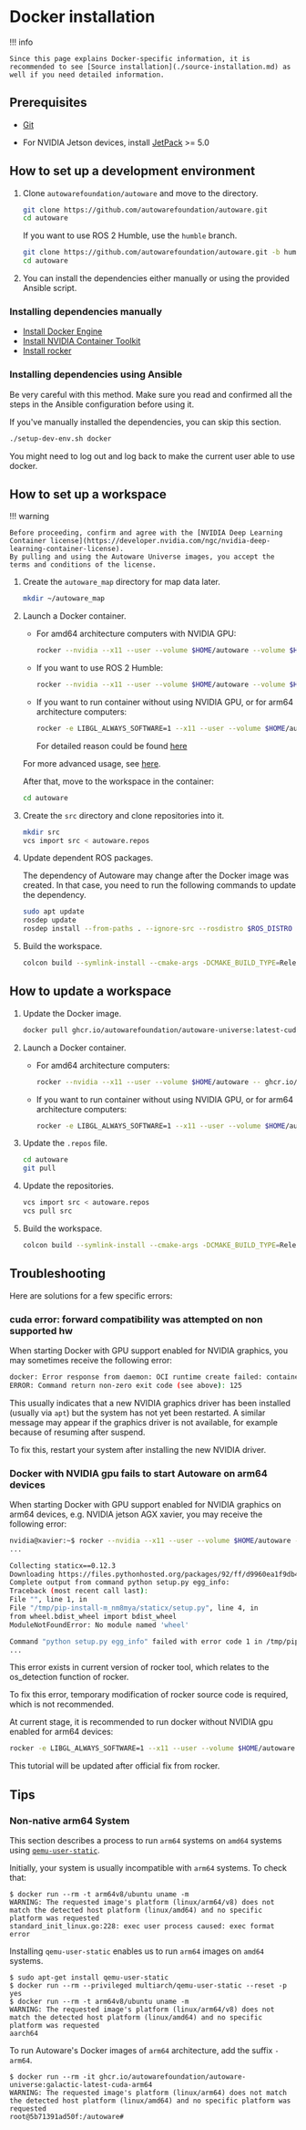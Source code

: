 # Docker installation

!!! info

    Since this page explains Docker-specific information, it is recommended to see [Source installation](./source-installation.md) as well if you need detailed information.

## Prerequisites

- [Git](https://git-scm.com/)

- For NVIDIA Jetson devices, install [JetPack](https://docs.nvidia.com/jetson/jetpack/install-jetpack/index.html#how-to-install-jetpack) >= 5.0

## How to set up a development environment

1. Clone `autowarefoundation/autoware` and move to the directory.

   ```bash
   git clone https://github.com/autowarefoundation/autoware.git
   cd autoware
   ```

   If you want to use ROS 2 Humble, use the `humble` branch.

   ```bash
   git clone https://github.com/autowarefoundation/autoware.git -b humble
   cd autoware
   ```

2. You can install the dependencies either manually or using the provided Ansible script.

### Installing dependencies manually

- [Install Docker Engine](https://github.com/autowarefoundation/autoware/tree/main/ansible/roles/docker_engine#manual-installation)
- [Install NVIDIA Container Toolkit](https://github.com/autowarefoundation/autoware/tree/main/ansible/roles/nvidia_docker#manual-installation)
- [Install rocker](https://github.com/autowarefoundation/autoware/tree/main/ansible/roles/rocker#manual-installation)

### Installing dependencies using Ansible

Be very careful with this method. Make sure you read and confirmed all the steps in the Ansible configuration before using it.

If you've manually installed the dependencies, you can skip this section.

```bash
./setup-dev-env.sh docker
```

You might need to log out and log back to make the current user able to use docker.

## How to set up a workspace

!!! warning

    Before proceeding, confirm and agree with the [NVIDIA Deep Learning Container license](https://developer.nvidia.com/ngc/nvidia-deep-learning-container-license).
    By pulling and using the Autoware Universe images, you accept the terms and conditions of the license.

1. Create the `autoware_map` directory for map data later.

   ```bash
   mkdir ~/autoware_map
   ```

2. Launch a Docker container.

   - For amd64 architecture computers with NVIDIA GPU:

     ```bash
     rocker --nvidia --x11 --user --volume $HOME/autoware --volume $HOME/autoware_map -- ghcr.io/autowarefoundation/autoware-universe:latest-cuda
     ```

   - If you want to use ROS 2 Humble:

     ```bash
     rocker --nvidia --x11 --user --volume $HOME/autoware --volume $HOME/autoware_map -- ghcr.io/autowarefoundation/autoware-universe:humble-latest-cuda
     ```

   - If you want to run container without using NVIDIA GPU, or for arm64 architecture computers:

     ```bash
     rocker -e LIBGL_ALWAYS_SOFTWARE=1 --x11 --user --volume $HOME/autoware --volume $HOME/autoware_map -- ghcr.io/autowarefoundation/autoware-universe:latest-cuda
     ```

     For detailed reason could be found [here](#docker-with-nvidia-gpu-fails-to-start-autoware-on-arm64-devices)

   For more advanced usage, see [here](https://github.com/autowarefoundation/autoware/tree/main/docker/README.md).

   After that, move to the workspace in the container:

   ```bash
   cd autoware
   ```

3. Create the `src` directory and clone repositories into it.

   ```bash
   mkdir src
   vcs import src < autoware.repos
   ```

4. Update dependent ROS packages.

   The dependency of Autoware may change after the Docker image was created.
   In that case, you need to run the following commands to update the dependency.

   ```bash
   sudo apt update
   rosdep update
   rosdep install --from-paths . --ignore-src --rosdistro $ROS_DISTRO
   ```

5. Build the workspace.

   ```bash
   colcon build --symlink-install --cmake-args -DCMAKE_BUILD_TYPE=Release
   ```

## How to update a workspace

1. Update the Docker image.

   ```bash
   docker pull ghcr.io/autowarefoundation/autoware-universe:latest-cuda
   ```

2. Launch a Docker container.

   - For amd64 architecture computers:

     ```bash
     rocker --nvidia --x11 --user --volume $HOME/autoware -- ghcr.io/autowarefoundation/autoware-universe:latest-cuda
     ```

   - If you want to run container without using NVIDIA GPU, or for arm64 architecture computers:

     ```bash
     rocker -e LIBGL_ALWAYS_SOFTWARE=1 --x11 --user --volume $HOME/autoware -- ghcr.io/autowarefoundation/autoware-universe:latest-cuda
     ```

3. Update the `.repos` file.

   ```bash
   cd autoware
   git pull
   ```

4. Update the repositories.

   ```bash
   vcs import src < autoware.repos
   vcs pull src
   ```

5. Build the workspace.

   ```bash
   colcon build --symlink-install --cmake-args -DCMAKE_BUILD_TYPE=Release
   ```

## Troubleshooting

Here are solutions for a few specific errors:

### cuda error: forward compatibility was attempted on non supported hw

When starting Docker with GPU support enabled for NVIDIA graphics, you may sometimes receive the following error:

```bash
docker: Error response from daemon: OCI runtime create failed: container_linux.go:349: starting container process caused "process_linux.go:449: container init caused \"process_linux.go:432: running prestart hook 0 caused \\\"error running hook: exit status 1, stdout: , stderr: nvidia-container-cli: initialization error: cuda error: forward compatibility was attempted on non supported hw\\\\n\\\"\"": unknown.
ERROR: Command return non-zero exit code (see above): 125
```

This usually indicates that a new NVIDIA graphics driver has been installed (usually via `apt`) but the system has not yet been restarted. A similar message may appear if the graphics driver is not available, for example because of resuming after suspend.

To fix this, restart your system after installing the new NVIDIA driver.

### Docker with NVIDIA gpu fails to start Autoware on arm64 devices

When starting Docker with GPU support enabled for NVIDIA graphics on arm64 devices, e.g. NVIDIA jetson AGX xavier, you may receive the following error:

```bash
nvidia@xavier:~$ rocker --nvidia --x11 --user --volume $HOME/autoware -- ghcr.io/autowarefoundation/autoware-universe:galactic-latest-cuda-arm64
...

Collecting staticx==0.12.3
Downloading https://files.pythonhosted.org/packages/92/ff/d9960ea1f9db48d6044a24ee0f3d78d07bcaddf96eb0c0e8806f941fb7d3/staticx-0.12.3.tar.gz (68kB)
Complete output from command python setup.py egg_info:
Traceback (most recent call last):
File "", line 1, in
File "/tmp/pip-install-m_nm8mya/staticx/setup.py", line 4, in
from wheel.bdist_wheel import bdist_wheel
ModuleNotFoundError: No module named 'wheel'

Command "python setup.py egg_info" failed with error code 1 in /tmp/pip-install-m_nm8mya/staticx/
...
```

This error exists in current version of rocker tool, which relates to the os_detection function of rocker.

To fix this error, temporary modification of rocker source code is required, which is not recommended.

At current stage, it is recommended to run docker without NVIDIA gpu enabled for arm64 devices:

```bash
rocker -e LIBGL_ALWAYS_SOFTWARE=1 --x11 --user --volume $HOME/autoware -- ghcr.io/autowarefoundation/autoware-universe:latest-cuda
```

This tutorial will be updated after official fix from rocker.

## Tips

### Non-native arm64 System

This section describes a process to run `arm64` systems on `amd64` systems using [`qemu-user-static`](https://github.com/multiarch/qemu-user-static).

Initially, your system is usually incompatible with `arm64` systems.
To check that:

```sh-session
$ docker run --rm -t arm64v8/ubuntu uname -m
WARNING: The requested image's platform (linux/arm64/v8) does not match the detected host platform (linux/amd64) and no specific platform was requested
standard_init_linux.go:228: exec user process caused: exec format error
```

Installing `qemu-user-static` enables us to run `arm64` images on `amd64` systems.

```sh-session
$ sudo apt-get install qemu-user-static
$ docker run --rm --privileged multiarch/qemu-user-static --reset -p yes
$ docker run --rm -t arm64v8/ubuntu uname -m
WARNING: The requested image's platform (linux/arm64/v8) does not match the detected host platform (linux/amd64) and no specific platform was requested
aarch64
```

To run Autoware's Docker images of `arm64` architecture, add the suffix `-arm64`.

```sh-session
$ docker run --rm -it ghcr.io/autowarefoundation/autoware-universe:galactic-latest-cuda-arm64
WARNING: The requested image's platform (linux/arm64) does not match the detected host platform (linux/amd64) and no specific platform was requested
root@5b71391ad50f:/autoware#
```
